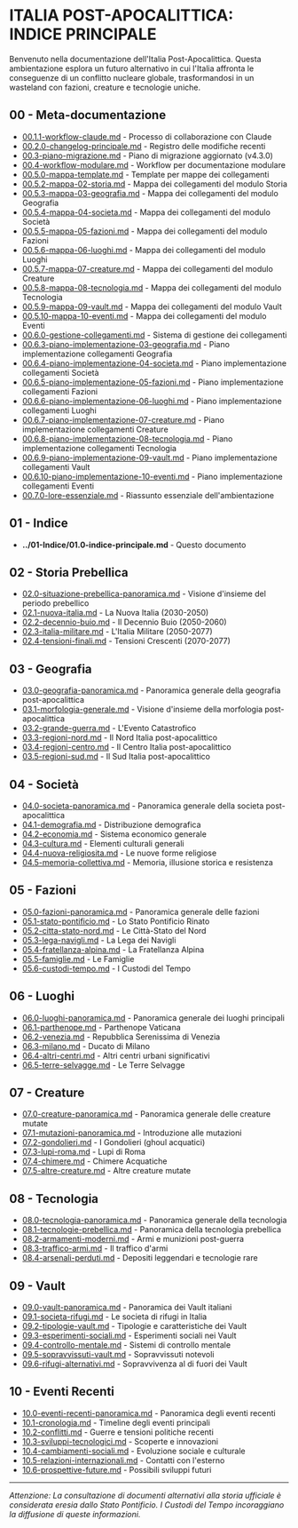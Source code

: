 # ITALIA POST-APOCALITTICA: INDICE PRINCIPALE

Benvenuto nella documentazione dell'Italia Post-Apocalittica. Questa ambientazione esplora un futuro alternativo in cui l'Italia affronta le conseguenze di un conflitto nucleare globale, trasformandosi in un wasteland con fazioni, creature e tecnologie uniche.

## 00 - Meta-documentazione
- [00.1.1-workflow-claude.md](../00-Meta/00.1.1-workflow-claude.md) - Processo di collaborazione con Claude
- [00.2.0-changelog-principale.md](../00-Meta/00.2.0-changelog-principale.md) - Registro delle modifiche recenti
- [00.3-piano-migrazione.md](../00-Meta/00.3-piano-migrazione.md) - Piano di migrazione aggiornato (v4.3.0)
- [00.4-workflow-modulare.md](../00-Meta/00.4-workflow-modulare.md) - Workflow per documentazione modulare
- [00.5.0-mappa-template.md](../00-Meta/00.5.0-mappa-template.md) - Template per mappe dei collegamenti
- [00.5.2-mappa-02-storia.md](../00-Meta/00.5.2-mappa-02-storia.md) - Mappa dei collegamenti del modulo Storia
- [00.5.3-mappa-03-geografia.md](../00-Meta/00.5.3-mappa-03-geografia.md) - Mappa dei collegamenti del modulo Geografia
- [00.5.4-mappa-04-societa.md](../00-Meta/00.5.4-mappa-04-societa.md) - Mappa dei collegamenti del modulo Società
- [00.5.5-mappa-05-fazioni.md](../00-Meta/00.5.5-mappa-05-fazioni.md) - Mappa dei collegamenti del modulo Fazioni
- [00.5.6-mappa-06-luoghi.md](../00-Meta/00.5.6-mappa-06-luoghi.md) - Mappa dei collegamenti del modulo Luoghi
- [00.5.7-mappa-07-creature.md](../00-Meta/00.5.7-mappa-07-creature.md) - Mappa dei collegamenti del modulo Creature
- [00.5.8-mappa-08-tecnologia.md](../00-Meta/00.5.8-mappa-08-tecnologia.md) - Mappa dei collegamenti del modulo Tecnologia
- [00.5.9-mappa-09-vault.md](../00-Meta/00.5.9-mappa-09-vault.md) - Mappa dei collegamenti del modulo Vault
- [00.5.10-mappa-10-eventi.md](../00-Meta/00.5.10-mappa-10-eventi.md) - Mappa dei collegamenti del modulo Eventi
- [00.6.0-gestione-collegamenti.md](../00-Meta/00.6.0-gestione-collegamenti.md) - Sistema di gestione dei collegamenti
- [00.6.3-piano-implementazione-03-geografia.md](../00-Meta/00.6.3-piano-implementazione-03-geografia.md) - Piano implementazione collegamenti Geografia
- [00.6.4-piano-implementazione-04-societa.md](../00-Meta/00.6.4-piano-implementazione-04-societa.md) - Piano implementazione collegamenti Società
- [00.6.5-piano-implementazione-05-fazioni.md](../00-Meta/00.6.5-piano-implementazione-05-fazioni.md) - Piano implementazione collegamenti Fazioni
- [00.6.6-piano-implementazione-06-luoghi.md](../00-Meta/00.6.6-piano-implementazione-06-luoghi.md) - Piano implementazione collegamenti Luoghi
- [00.6.7-piano-implementazione-07-creature.md](../00-Meta/00.6.7-piano-implementazione-07-creature.md) - Piano implementazione collegamenti Creature
- [00.6.8-piano-implementazione-08-tecnologia.md](../00-Meta/00.6.8-piano-implementazione-08-tecnologia.md) - Piano implementazione collegamenti Tecnologia
- [00.6.9-piano-implementazione-09-vault.md](../00-Meta/00.6.9-piano-implementazione-09-vault.md) - Piano implementazione collegamenti Vault
- [00.6.10-piano-implementazione-10-eventi.md](../00-Meta/00.6.10-piano-implementazione-10-eventi.md) - Piano implementazione collegamenti Eventi
- [00.7.0-lore-essenziale.md](../00-Meta/00.7.0-lore-essenziale.md) - Riassunto essenziale dell'ambientazione

## 01 - Indice
- **../01-Indice/01.0-indice-principale.md** - Questo documento

## 02 - Storia Prebellica
- [02.0-situazione-prebellica-panoramica.md](../02-Storia/02.0-situazione-prebellica-panoramica.md) - Visione d'insieme del periodo prebellico
- [02.1-nuova-italia.md](../02-Storia/02.1-nuova-italia.md) - La Nuova Italia (2030-2050)
- [02.2-decennio-buio.md](../02-Storia/02.2-decennio-buio.md) - Il Decennio Buio (2050-2060)
- [02.3-italia-militare.md](../02-Storia/02.3-italia-militare.md) - L'Italia Militare (2050-2077)
- [02.4-tensioni-finali.md](../02-Storia/02.4-tensioni-finali.md) - Tensioni Crescenti (2070-2077)

## 03 - Geografia
- [03.0-geografia-panoramica.md](../03-Geografia/03.0-geografia-panoramica.md) - Panoramica generale della geografia post-apocalittica
- [03.1-morfologia-generale.md](../03-Geografia/03.1-morfologia-generale.md) - Visione d'insieme della morfologia post-apocalittica
- [03.2-grande-guerra.md](../03-Geografia/03.2-grande-guerra.md) - L'Evento Catastrofico
- [03.3-regioni-nord.md](../03-Geografia/03.3-regioni-nord.md) - Il Nord Italia post-apocalittico
- [03.4-regioni-centro.md](../03-Geografia/03.4-regioni-centro.md) - Il Centro Italia post-apocalittico
- [03.5-regioni-sud.md](../03-Geografia/03.5-regioni-sud.md) - Il Sud Italia post-apocalittico

## 04 - Società
- [04.0-societa-panoramica.md](../04-Societa/04.0-societa-panoramica.md) - Panoramica generale della societa post-apocalittica
- [04.1-demografia.md](../04-Societa/04.1-demografia.md) - Distribuzione demografica
- [04.2-economia.md](../04-Societa/04.2-economia.md) - Sistema economico generale
- [04.3-cultura.md](../04-Societa/04.3-cultura.md) - Elementi culturali generali
- [04.4-nuova-religiosita.md](../04-Societa/04.4-nuova-religiosita.md) - Le nuove forme religiose
- [04.5-memoria-collettiva.md](../04-Società/04.5-memoria-collettiva.md) - Memoria, illusione storica e resistenza

## 05 - Fazioni
- [05.0-fazioni-panoramica.md](../05-Fazioni/05.0-fazioni-panoramica.md) - Panoramica generale delle fazioni
- [05.1-stato-pontificio.md](../05-Fazioni/05.1-stato-pontificio.md) - Lo Stato Pontificio Rinato
- [05.2-citta-stato-nord.md](../05-Fazioni/05.2-citta-stato-nord.md) - Le Città-Stato del Nord
- [05.3-lega-navigli.md](../05-Fazioni/05.3-lega-navigli.md) - La Lega dei Navigli
- [05.4-fratellanza-alpina.md](../05-Fazioni/05.4-fratellanza-alpina.md) - La Fratellanza Alpina
- [05.5-famiglie.md](../05-Fazioni/05.5-famiglie.md) - Le Famiglie
- [05.6-custodi-tempo.md](../05-Fazioni/05.6-custodi-tempo.md) - I Custodi del Tempo

## 06 - Luoghi
- [06.0-luoghi-panoramica.md](../06-Luoghi/06.0-luoghi-panoramica.md) - Panoramica generale dei luoghi principali
- [06.1-parthenope.md](../06-Luoghi/06.1-parthenope.md) - Parthenope Vaticana
- [06.2-venezia.md](../06-Luoghi/06.2-venezia.md) - Repubblica Serenissima di Venezia
- [06.3-milano.md](../06-Luoghi/06.3-milano.md) - Ducato di Milano
- [06.4-altri-centri.md](../06-Luoghi/06.4-altri-centri.md) - Altri centri urbani significativi
- [06.5-terre-selvagge.md](../06-Luoghi/06.5-terre-selvagge.md) - Le Terre Selvagge

## 07 - Creature
- [07.0-creature-panoramica.md](../07-Creature/07.0-creature-panoramica.md) - Panoramica generale delle creature mutate
- [07.1-mutazioni-panoramica.md](../07-Creature/07.1-mutazioni-panoramica.md) - Introduzione alle mutazioni
- [07.2-gondolieri.md](../07-Creature/07.2-gondolieri.md) - I Gondolieri (ghoul acquatici)
- [07.3-lupi-roma.md](../07-Creature/07.3-lupi-roma.md) - Lupi di Roma
- [07.4-chimere.md](../07-Creature/07.4-chimere.md) - Chimere Acquatiche
- [07.5-altre-creature.md](../07-Creature/07.5-altre-creature.md) - Altre creature mutate

## 08 - Tecnologia
- [08.0-tecnologia-panoramica.md](../08-Tecnologia/08.0-tecnologia-panoramica.md) - Panoramica generale della tecnologia
- [08.1-tecnologie-prebellica.md](../08-Tecnologia/08.1-tecnologie-prebellica.md) - Panoramica della tecnologia prebellica
- [08.2-armamenti-moderni.md](../08-Tecnologia/08.2-armamenti-moderni.md) - Armi e munizioni post-guerra
- [08.3-traffico-armi.md](../08-Tecnologia/08.3-traffico-armi.md) - Il traffico d'armi
- [08.4-arsenali-perduti.md](../08-Tecnologia/08.4-arsenali-perduti.md) - Depositi leggendari e tecnologie rare

## 09 - Vault
- [09.0-vault-panoramica.md](../09-Vault/09.0-vault-panoramica.md) - Panoramica dei Vault italiani
- [09.1-societa-rifugi.md](../09-Vault/09.1-societa-rifugi.md) - Le societa di rifugi in Italia
- [09.2-tipologie-vault.md](../09-Vault/09.2-tipologie-vault.md) - Tipologie e caratteristiche dei Vault
- [09.3-esperimenti-sociali.md](../09-Vault/09.3-esperimenti-sociali.md) - Esperimenti sociali nei Vault
- [09.4-controllo-mentale.md](../09-Vault/09.4-controllo-mentale.md) - Sistemi di controllo mentale
- [09.5-sopravvissuti-vault.md](../09-Vault/09.5-sopravvissuti-vault.md) - Sopravvissuti notevoli
- [09.6-rifugi-alternativi.md](../09-Vault/09.6-rifugi-alternativi.md) - Sopravvivenza al di fuori dei Vault

## 10 - Eventi Recenti
- [10.0-eventi-recenti-panoramica.md](../10-Eventi/10.0-eventi-recenti-panoramica.md) - Panoramica degli eventi recenti
- [10.1-cronologia.md](../10-Eventi/10.1-cronologia.md) - Timeline degli eventi principali
- [10.2-conflitti.md](../10-Eventi/10.2-conflitti.md) - Guerre e tensioni politiche recenti
- [10.3-sviluppi-tecnologici.md](../10-Eventi/10.3-sviluppi-tecnologici.md) - Scoperte e innovazioni
- [10.4-cambiamenti-sociali.md](../10-Eventi/10.4-cambiamenti-sociali.md) - Evoluzione sociale e culturale
- [10.5-relazioni-internazionali.md](../10-Eventi/10.5-relazioni-internazionali.md) - Contatti con l'esterno
- [10.6-prospettive-future.md](../10-Eventi/10.6-prospettive-future.md) - Possibili sviluppi futuri

---

*Attenzione: La consultazione di documenti alternativi alla storia ufficiale è considerata eresia dallo Stato Pontificio. I Custodi del Tempo incoraggiano la diffusione di queste informazioni.*